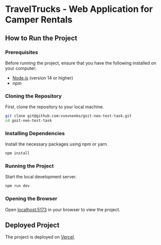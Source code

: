 # TravelTrucks - Web Application for Camper Rentals

## How to Run the Project

### Prerequisites

Before running the project, ensure that you have the following installed on your
computer:

- [Node.js](https://nodejs.org/) (version 14 or higher)
- npm

### Cloning the Repository

First, clone the repository to your local machine.

```bash
git clone git@github.com:vvovnenko/goit-neo-test-task.git
cd goit-neo-test-task
```

### Installing Dependencies

Install the necessary packages using npm or yarn.

```bash
npm install
```

### Running the Project

Start the local development server.

```bash
npm run dev
```

### Opening the Browser

Open [localhost:5173](http://localhost:5173) in your browser to view the
project.

## Deployed Project

The project is deployed on [Vercel](https://goit-neo-test-task.vercel.app/).
